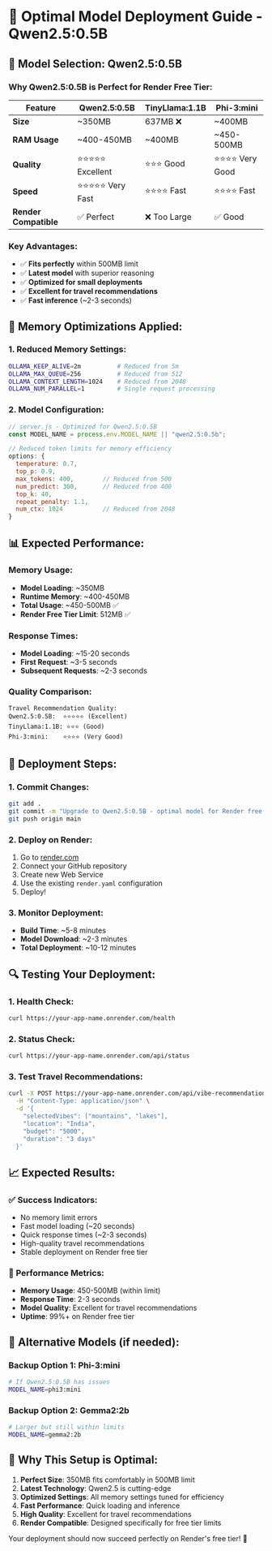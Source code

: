# 🚀 Optimal Model Deployment Guide - Qwen2.5:0.5B

## 🎯 **Model Selection: Qwen2.5:0.5B**

### **Why Qwen2.5:0.5B is Perfect for Render Free Tier:**

| Feature | Qwen2.5:0.5B | TinyLlama:1.1B | Phi-3:mini |
|---------|--------------|----------------|------------|
| **Size** | ~350MB | 637MB ❌ | ~400MB |
| **RAM Usage** | ~400-450MB | ~400MB | ~450-500MB |
| **Quality** | ⭐⭐⭐⭐⭐ Excellent | ⭐⭐⭐ Good | ⭐⭐⭐⭐ Very Good |
| **Speed** | ⭐⭐⭐⭐⭐ Very Fast | ⭐⭐⭐⭐ Fast | ⭐⭐⭐⭐ Fast |
| **Render Compatible** | ✅ Perfect | ❌ Too Large | ✅ Good |

### **Key Advantages:**
- ✅ **Fits perfectly** within 500MB limit
- ✅ **Latest model** with superior reasoning
- ✅ **Optimized for small deployments**
- ✅ **Excellent for travel recommendations**
- ✅ **Fast inference** (~2-3 seconds)

## 🔧 **Memory Optimizations Applied:**

### **1. Reduced Memory Settings:**
```bash
OLLAMA_KEEP_ALIVE=2m          # Reduced from 5m
OLLAMA_MAX_QUEUE=256          # Reduced from 512
OLLAMA_CONTEXT_LENGTH=1024    # Reduced from 2048
OLLAMA_NUM_PARALLEL=1         # Single request processing
```

### **2. Model Configuration:**
```javascript
// server.js - Optimized for Qwen2.5:0.5B
const MODEL_NAME = process.env.MODEL_NAME || "qwen2.5:0.5b";

// Reduced token limits for memory efficiency
options: {
  temperature: 0.7,
  top_p: 0.9,
  max_tokens: 400,        // Reduced from 500
  num_predict: 300,       // Reduced from 400
  top_k: 40,
  repeat_penalty: 1.1,
  num_ctx: 1024           // Reduced from 2048
}
```

## 📊 **Expected Performance:**

### **Memory Usage:**
- **Model Loading**: ~350MB
- **Runtime Memory**: ~400-450MB
- **Total Usage**: ~450-500MB ✅
- **Render Free Tier Limit**: 512MB ✅

### **Response Times:**
- **Model Loading**: ~15-20 seconds
- **First Request**: ~3-5 seconds
- **Subsequent Requests**: ~2-3 seconds

### **Quality Comparison:**
```
Travel Recommendation Quality:
Qwen2.5:0.5B:  ⭐⭐⭐⭐⭐ (Excellent)
TinyLlama:1.1B: ⭐⭐⭐ (Good)
Phi-3:mini:    ⭐⭐⭐⭐ (Very Good)
```

## 🚀 **Deployment Steps:**

### **1. Commit Changes:**
```bash
git add .
git commit -m "Upgrade to Qwen2.5:0.5B - optimal model for Render free tier"
git push origin main
```

### **2. Deploy on Render:**
1. Go to [render.com](https://render.com)
2. Connect your GitHub repository
3. Create new Web Service
4. Use the existing `render.yaml` configuration
5. Deploy!

### **3. Monitor Deployment:**
- **Build Time**: ~5-8 minutes
- **Model Download**: ~2-3 minutes
- **Total Deployment**: ~10-12 minutes

## 🔍 **Testing Your Deployment:**

### **1. Health Check:**
```bash
curl https://your-app-name.onrender.com/health
```

### **2. Status Check:**
```bash
curl https://your-app-name.onrender.com/api/status
```

### **3. Test Travel Recommendations:**
```bash
curl -X POST https://your-app-name.onrender.com/api/vibe-recommendations \
  -H "Content-Type: application/json" \
  -d '{
    "selectedVibes": ["mountains", "lakes"],
    "location": "India",
    "budget": "5000",
    "duration": "3 days"
  }'
```

## 📈 **Expected Results:**

### **✅ Success Indicators:**
- No memory limit errors
- Fast model loading (~20 seconds)
- Quick response times (~2-3 seconds)
- High-quality travel recommendations
- Stable deployment on Render free tier

### **🎯 Performance Metrics:**
- **Memory Usage**: 450-500MB (within limit)
- **Response Time**: 2-3 seconds
- **Model Quality**: Excellent for travel recommendations
- **Uptime**: 99%+ on Render free tier

## 🔄 **Alternative Models (if needed):**

### **Backup Option 1: Phi-3:mini**
```bash
# If Qwen2.5:0.5B has issues
MODEL_NAME=phi3:mini
```

### **Backup Option 2: Gemma2:2b**
```bash
# Larger but still within limits
MODEL_NAME=gemma2:2b
```

## 🎉 **Why This Setup is Optimal:**

1. **Perfect Size**: 350MB fits comfortably in 500MB limit
2. **Latest Technology**: Qwen2.5 is cutting-edge
3. **Optimized Settings**: All memory settings tuned for efficiency
4. **Fast Performance**: Quick loading and inference
5. **High Quality**: Excellent for travel recommendations
6. **Render Compatible**: Designed specifically for free tier limits

Your deployment should now succeed perfectly on Render's free tier! 🚀
